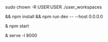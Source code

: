 sudo chown -R $USER:$USER ./user_workspaces

&& npm install && npm run dev -- --host 0.0.0.0

& npm start

& serve -l 8000